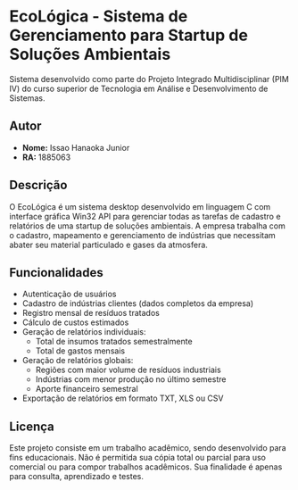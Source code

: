 # EcoLógica - Sistema de Gerenciamento para Startup de Soluções Ambientais

Sistema desenvolvido como parte do Projeto Integrado Multidisciplinar (PIM IV) do curso superior de Tecnologia em Análise e Desenvolvimento de Sistemas.

## Autor
- **Nome:** Issao Hanaoka Junior
- **RA:** 1885063

## Descrição

O EcoLógica é um sistema desktop desenvolvido em linguagem C com interface gráfica Win32 API para gerenciar todas as tarefas de cadastro e relatórios de uma startup de soluções ambientais. A empresa trabalha com o cadastro, mapeamento e gerenciamento de indústrias que necessitam abater seu material particulado e gases da atmosfera.

## Funcionalidades

- Autenticação de usuários
- Cadastro de indústrias clientes (dados completos da empresa)
- Registro mensal de resíduos tratados
- Cálculo de custos estimados
- Geração de relatórios individuais:
  - Total de insumos tratados semestralmente
  - Total de gastos mensais
- Geração de relatórios globais:
  - Regiões com maior volume de resíduos industriais
  - Indústrias com menor produção no último semestre
  - Aporte financeiro semestral
- Exportação de relatórios em formato TXT, XLS ou CSV

## Licença

Este projeto consiste em um trabalho acadêmico, sendo desenvolvido para fins educacionais. Não é permitida sua cópia total ou parcial para uso comercial ou para compor trabalhos acadêmicos. Sua finalidade é apenas para consulta, aprendizado e testes.
